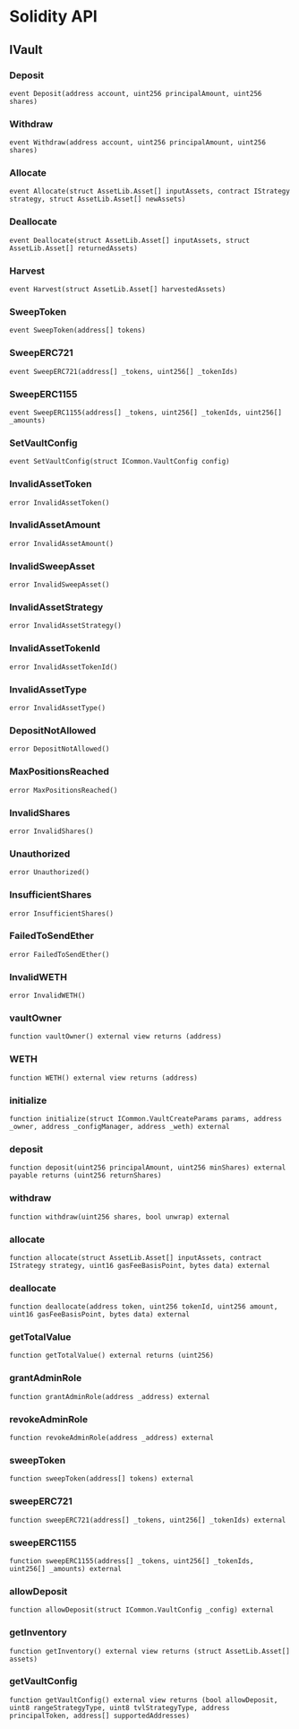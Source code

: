 # Solidity API

## IVault

### Deposit

```solidity
event Deposit(address account, uint256 principalAmount, uint256 shares)
```

### Withdraw

```solidity
event Withdraw(address account, uint256 principalAmount, uint256 shares)
```

### Allocate

```solidity
event Allocate(struct AssetLib.Asset[] inputAssets, contract IStrategy strategy, struct AssetLib.Asset[] newAssets)
```

### Deallocate

```solidity
event Deallocate(struct AssetLib.Asset[] inputAssets, struct AssetLib.Asset[] returnedAssets)
```

### Harvest

```solidity
event Harvest(struct AssetLib.Asset[] harvestedAssets)
```

### SweepToken

```solidity
event SweepToken(address[] tokens)
```

### SweepERC721

```solidity
event SweepERC721(address[] _tokens, uint256[] _tokenIds)
```

### SweepERC1155

```solidity
event SweepERC1155(address[] _tokens, uint256[] _tokenIds, uint256[] _amounts)
```

### SetVaultConfig

```solidity
event SetVaultConfig(struct ICommon.VaultConfig config)
```

### InvalidAssetToken

```solidity
error InvalidAssetToken()
```

### InvalidAssetAmount

```solidity
error InvalidAssetAmount()
```

### InvalidSweepAsset

```solidity
error InvalidSweepAsset()
```

### InvalidAssetStrategy

```solidity
error InvalidAssetStrategy()
```

### InvalidAssetTokenId

```solidity
error InvalidAssetTokenId()
```

### InvalidAssetType

```solidity
error InvalidAssetType()
```

### DepositNotAllowed

```solidity
error DepositNotAllowed()
```

### MaxPositionsReached

```solidity
error MaxPositionsReached()
```

### InvalidShares

```solidity
error InvalidShares()
```

### Unauthorized

```solidity
error Unauthorized()
```

### InsufficientShares

```solidity
error InsufficientShares()
```

### FailedToSendEther

```solidity
error FailedToSendEther()
```

### InvalidWETH

```solidity
error InvalidWETH()
```

### vaultOwner

```solidity
function vaultOwner() external view returns (address)
```

### WETH

```solidity
function WETH() external view returns (address)
```

### initialize

```solidity
function initialize(struct ICommon.VaultCreateParams params, address _owner, address _configManager, address _weth) external
```

### deposit

```solidity
function deposit(uint256 principalAmount, uint256 minShares) external payable returns (uint256 returnShares)
```

### withdraw

```solidity
function withdraw(uint256 shares, bool unwrap) external
```

### allocate

```solidity
function allocate(struct AssetLib.Asset[] inputAssets, contract IStrategy strategy, uint16 gasFeeBasisPoint, bytes data) external
```

### deallocate

```solidity
function deallocate(address token, uint256 tokenId, uint256 amount, uint16 gasFeeBasisPoint, bytes data) external
```

### getTotalValue

```solidity
function getTotalValue() external returns (uint256)
```

### grantAdminRole

```solidity
function grantAdminRole(address _address) external
```

### revokeAdminRole

```solidity
function revokeAdminRole(address _address) external
```

### sweepToken

```solidity
function sweepToken(address[] tokens) external
```

### sweepERC721

```solidity
function sweepERC721(address[] _tokens, uint256[] _tokenIds) external
```

### sweepERC1155

```solidity
function sweepERC1155(address[] _tokens, uint256[] _tokenIds, uint256[] _amounts) external
```

### allowDeposit

```solidity
function allowDeposit(struct ICommon.VaultConfig _config) external
```

### getInventory

```solidity
function getInventory() external view returns (struct AssetLib.Asset[] assets)
```

### getVaultConfig

```solidity
function getVaultConfig() external view returns (bool allowDeposit, uint8 rangeStrategyType, uint8 tvlStrategyType, address principalToken, address[] supportedAddresses)
```

